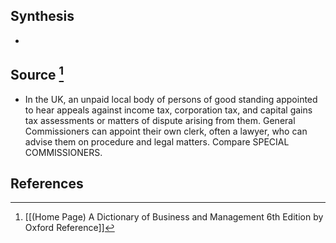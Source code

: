 ## Synthesis
- 
## Source [^1]
- In the UK, an unpaid local body of persons of good standing appointed to hear appeals against income tax, corporation tax, and capital gains tax assessments or matters of dispute arising from them. General Commissioners can appoint their own clerk, often a lawyer, who can advise them on procedure and legal matters. Compare SPECIAL COMMISSIONERS.
## References

[^1]: [[(Home Page) A Dictionary of Business and Management 6th Edition by Oxford Reference]]